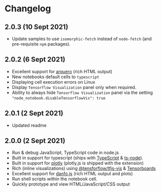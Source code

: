# Changelog

## 2.0.3 (10 Sept 2021)
* Update samples to use `isomorphic-fetch` instead of `node-fetch` (and pre-requisite `npm` packages).

## 2.0.2 (6 Sept 2021)
* Excellent support for [arquero](https://uwdata.github.io/arquero/) (rich HTML output)
* New notebooks default cells to `typescript`
* Displaying cell execution errors on Linux
* Display `Tensorflow Visualization` panel only when required.
* Ability to always hide `Tensorflow Visualization` panel via the setting `"node_notebook.disableTensorflowVis": true`

## 2.0.1 (2 Sept 2021)
* Updated readme

## 2.0.0 (2 Sept 2021)
* Run & debug JavaScript, TypeScript code in node.js
* Built in support for typescript (ships with [TypeScript](https://www.typescriptlang.org/) & [ts-node](https://typestrong.org/ts-node/)).
* Built in support for [plotly](https://plotly.com/javascript/) (plotly.js is shipped with the extension)
* Rich (inline visualizations) using [@tensforflow/tfjs-vis](https://www.npmjs.com/package/@tensorflow/tfjs-vis) & [Tensorboards](https://www.tensorflow.org/tensorboard)
* Excellent support for [danfo.js](https://danfo.jsdata.org/) (rich HTML output and plots)
* Run shell scripts within the notebook cell.
* Quickly prototype and view HTML/JavaScript/CSS output

